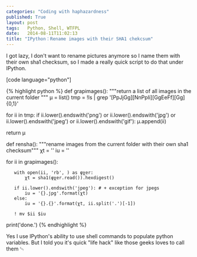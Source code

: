 ```yaml
---
categories: "Coding with haphazardness"
published: True
layout: post
tags:   Python, Shell, WTFPL
date:   2014-08-11T11:02:13
title: "IPython：Rename images with their SHA1 chekcsum"
---
```


I got lazy, I don't want to rename pictures anymore so I name them with their own sha1 checksum, so I made a really quick script to do that under IPython.

[code language="python"]

{% highlight python %}
def grapimages():
   """return a list of all images in the current folder """
   μ = list()
   tmp = !ls | grep '[PpJjGg][NnPpIi][GgEeFf][Gg]\{0,1\}'

   for ii in tmp:
       if ii.lower().endswith('png') or ii.lower().endswith('jpg') or ii.lower().endswith('jpeg') or ii.lower().endswith('gif'):
           μ.append(ii)

   return μ

def rensha():
   """rename images from the current folder with their own sha1 checksum"""
   χt = ''
   iu = ''

   for ii in grapimages():

       with open(ii, 'rb', ) as φχer:
           χt = sha1(φχer.read()).hexdigest()

       if ii.lower().endswith('jpeg'): # + exception for jpegs
           iu = '{}.jpg'.format(χt)
       else:
           iu = '{}.{}'.format(χt, ii.split('.')[-1])

       ! mv $ii $iu
   print('done.')
{% endhighlight %}

Yes I use IPython's ability to use shell commands to populate python variables. But I told you it's quick "life hack" like those geeks loves to call them
␄
